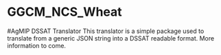 # GGCM_NCS_Wheat
#AgMIP DSSAT Translator  This translator is a simple package used to translate from a generic JSON string into a DSSAT readable format. More information to come.
